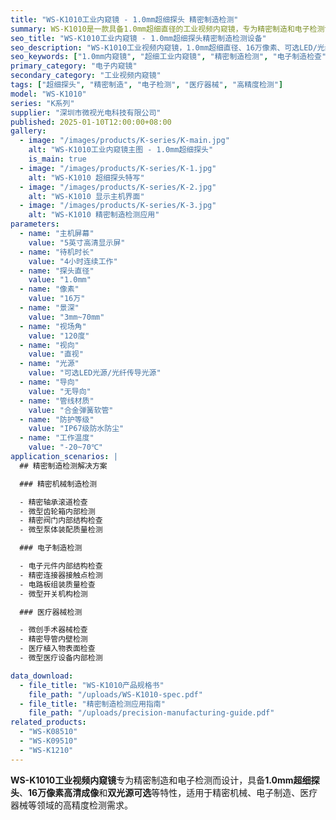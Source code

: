 ```yaml
---
title: "WS-K1010工业内窥镜 - 1.0mm超细探头 精密制造检测"
summary: WS-K1010是一款具备1.0mm超细直径的工业视频内窥镜，专为精密制造和电子检测设计，广泛应用于精密机械、电子制造、医疗器械等高精度检测场景。
seo_title: "WS-K1010工业内窥镜 - 1.0mm超细探头精密制造检测设备"
seo_description: "WS-K1010工业视频内窥镜，1.0mm超细直径、16万像素、可选LED/光纤光源，专为精密制造检测设计，适用于精密机械、电子制造、医疗器械检查。"
seo_keywords: ["1.0mm内窥镜", "超细工业内窥镜", "精密制造检测", "电子制造检查", "医疗器械检测", "高精度检测"]
primary_category: "电子内窥镜"
secondary_category: "工业视频内窥镜"
tags: ["超细探头", "精密制造", "电子检测", "医疗器械", "高精度检测"]
model: "WS-K1010"
series: "K系列"
supplier: "深圳市微视光电科技有限公司"
published: 2025-01-10T12:00:00+08:00
gallery:
  - image: "/images/products/K-series/K-main.jpg"
    alt: "WS-K1010工业内窥镜主图 - 1.0mm超细探头"
    is_main: true
  - image: "/images/products/K-series/K-1.jpg"
    alt: "WS-K1010 超细探头特写"
  - image: "/images/products/K-series/K-2.jpg"
    alt: "WS-K1010 显示主机界面"
  - image: "/images/products/K-series/K-3.jpg"
    alt: "WS-K1010 精密制造检测应用"
parameters:
  - name: "主机屏幕"
    value: "5英寸高清显示屏"
  - name: "待机时长"
    value: "4小时连续工作"
  - name: "探头直径"
    value: "1.0mm"
  - name: "像素"
    value: "16万"
  - name: "景深"
    value: "3mm~70mm"
  - name: "视场角"
    value: "120度"
  - name: "视向"
    value: "直视"
  - name: "光源"
    value: "可选LED光源/光纤传导光源"
  - name: "导向"
    value: "无导向"
  - name: "管线材质"
    value: "合金弹簧软管"
  - name: "防护等级"
    value: "IP67级防水防尘"
  - name: "工作温度"
    value: "-20~70℃"
application_scenarios: |
  ## 精密制造检测解决方案

  ### 精密机械制造检测

  - 精密轴承滚道检查
  - 微型齿轮箱内部检测
  - 精密阀门内部结构检查
  - 微型泵体装配质量检测

  ### 电子制造检测

  - 电子元件内部结构检查
  - 精密连接器接触点检测
  - 电路板组装质量检查
  - 微型开关机构检测

  ### 医疗器械检测

  - 微创手术器械检查
  - 精密导管内壁检测
  - 医疗植入物表面检查
  - 微型医疗设备内部检测

data_download:
  - file_title: "WS-K1010产品规格书"
    file_path: "/uploads/WS-K1010-spec.pdf"
  - file_title: "精密制造检测应用指南"
    file_path: "/uploads/precision-manufacturing-guide.pdf"
related_products:
  - "WS-K08510"
  - "WS-K09510"
  - "WS-K1210"
---
```


**WS-K1010工业视频内窥镜**专为精密制造和电子检测而设计，具备**1.0mm超细探头**、**16万像素高清成像**和**双光源可选**等特性，适用于精密机械、电子制造、医疗器械等领域的高精度检测需求。
